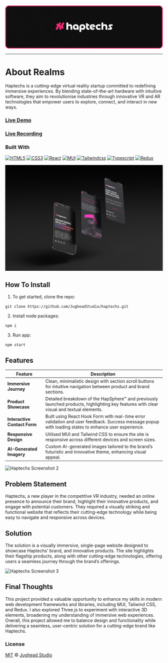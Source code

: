 ![Haptechs Header Image](https://github.com/JugheadStudio/Github-assets/blob/main/Haptechs/Banner.png?raw=true)

- - - -

# About Realms

Haptechs is a cutting-edge virtual reality startup committed to redefining immersive experiences. By blending state-of-the-art hardware with intuitive software, they aim to revolutionise industries through innovative VR and AR technologies that empower users to explore, connect, and interact in new ways.

### [Live Demo](https://haptechs.netlify.app/)
### [Live Recording](https://drive.google.com/file/d/1Y81fcWxqCAiPb-d3iTBEDa7OzHopYwUZ/view?usp=sharing)


### Built With
[![HTML5](https://img.shields.io/badge/HTML5-E34F26?style=for-the-badge&logo=html5&logoColor=white)](https://www.w3.org/html/)
[![CSS3](https://img.shields.io/badge/CSS3-1572B6?style=for-the-badge&logo=css3&logoColor=white)](https://www.w3.org/Style/CSS/Overview.en.html)
[![React](https://img.shields.io/badge/react-blue?style=for-the-badge&logo=react)](https://react.dev/)
[![MUI](https://img.shields.io/badge/Mui-3b82f6?style=for-the-badge&logo=mui&logoColor=white)](https://mui.com/)
[![Tailwindcss](https://img.shields.io/badge/tailwindcss-323330?style=for-the-badge&logo=tailwindcss)](https://tailwindcss.com/)
[![Typescript](https://img.shields.io/badge/Typescript-323330?style=for-the-badge&logo=typescript&logoColor=F7DF1E)](https://www.typescriptlang.org/)
[![Redux](https://img.shields.io/badge/Redux-323330?style=for-the-badge&logo=redux&logoColor=F7DF1E)](https://redux.js.org/)

![Haptechs Screenshot](https://github.com/JugheadStudio/Github-assets/blob/main/Haptechs/mockup1.jpg?raw=true)

## How To Install

1. To get started, clone the repo:

```
git clone https://github.com/JugheadStudio/haptechs.git
```

2. Install node packages:
```
npm i
```

3. Run app:
```
npm start
```


## Features

| Feature            | Description                                                                 |
| ------------------ | --------------------------------------------------------------------------- |
| **Immersive Journey**   | Clean, minimalistic design with section scroll buttons for intuitive navigation between product and brand sections. |
| **Product Showcase**     | Detailed breakdown of the HapSphere™ and previously launched products, highlighting key features with clear visual and textual elements. |
| **Interactive Contact Form**   | Built using React Hook Form with real-time error validation and user feedback. Success message popup with loading states to enhance user experience. |
| **Responsive Design** | Utilised MUI and Tailwind CSS to ensure the site is responsive across different devices and screen sizes. |
| **AI-Generated Imagery**      | Custom AI-generated images tailored to the brand’s futuristic and innovative theme, enhancing visual appeal. |

![Haptechs Screenshot 2](https://github.com/JugheadStudio/Github-assets/blob/main/Haptechs/mockup4.png?raw=true)

## Problem Statement

Haptechs, a new player in the competitive VR industry, needed an online presence to announce their brand, highlight their innovative products, and engage with potential customers. They required a visually striking and functional website that reflects their cutting-edge technology while being easy to navigate and responsive across devices.

## Solution

The solution is a visually immersive, single-page website designed to showcase Haptechs’ brand, and innovative products. The site highlights their flagship products, along with other cutting-edge technologies, offering users a seamless journey through the brand’s offerings.

![Haptechs Screenshot 3](https://github.com/JugheadStudio/Github-assets/blob/main/Haptechs/mockup2.png?raw=true)

## Final Thoughts

This project provided a valuable opportunity to enhance my skills in modern web development frameworks and libraries, including MUI, Tailwind CSS, and Redux. I also explored Three.js to experiment with interactive 3D elements, broadening my understanding of immersive web experiences. Overall, this project allowed me to balance design and functionality while delivering a seamless, user-centric solution for a cutting-edge brand like Haptechs.

### License
[MIT](LICENSE) © [Jughead Studio](https://github.com/JugheadStudio)
